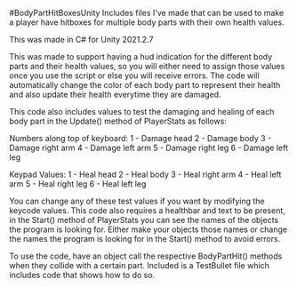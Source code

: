 #BodyPartHitBoxesUnity
Includes files I've made that can be used to make a player have hitboxes for multiple body parts with their own health values.

This was made in C# for Unity 2021.2.7

This was made to support having a hud indication for the different body parts and their health values, so you will either need to assign those values once you use the script or else you will receive errors. The code will automatically change the color of each body part to represent their health and also update their health everytime they are damaged.

This code also includes values to test the damaging and healing of each body part in the Update() method of PlayerStats as follows:

Numbers along top of keyboard: 1 - Damage head 2 - Damage body 3 - Damage right arm 4 - Damage left arm 5 - Damage right leg 6 - Damage left leg

Keypad Values: 1 - Heal head 2 - Heal body 3 - Heal right arm 4 - Heal left arm 5 - Heal right leg 6 - Heal left leg

You can change any of these test values if you want by modifying the keycode values. This code also requires a healthbar and text to be present, in the Start() method of PlayerStats you can see the names of the objects the program is looking for. Either make your objects those names or change the names the program is looking for in the Start() method to avoid errors.

To use the code, have an object call the respective BodyPartHit() methods when they collide with a certain part. Included is a TestBullet file which includes code that shows how to do so.

